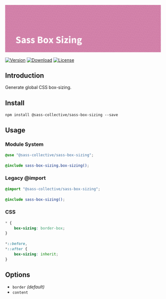 ![Sass Box Sizing](.repo/banner.png)

[![Version](https://flat.badgen.net/npm/v/@sass-collective/sass-box-sizing)](https://www.npmjs.com/package/@sass-collective/sass-box-sizing)
[![Download](https://flat.badgen.net/npm/dt/@sass-collective/sass-box-sizing)](https://www.npmjs.com/package/@sass-collective/sass-box-sizing)
[![License](https://flat.badgen.net/npm/license/@sass-collective/sass-box-sizing)](https://www.npmjs.com/package/@sass-collective/sass-box-sizing)

## Introduction

Generate global CSS box-sizing.

## Install

    npm install @sass-collective/sass-box-sizing --save

## Usage

### Module System

```scss
@use "@sass-collective/sass-box-sizing";

@include sass-box-sizing.box-sizing();
```

### Legacy @import

```scss
@import "@sass-collective/sass-box-sizing";

@include sass-box-sizing();
```

### CSS

```css
* {
    box-sizing: border-box;
}

*::before,
*::after {
    box-sizing: inherit;
}
```

## Options

* ``border`` _(default)_
* ``content``
